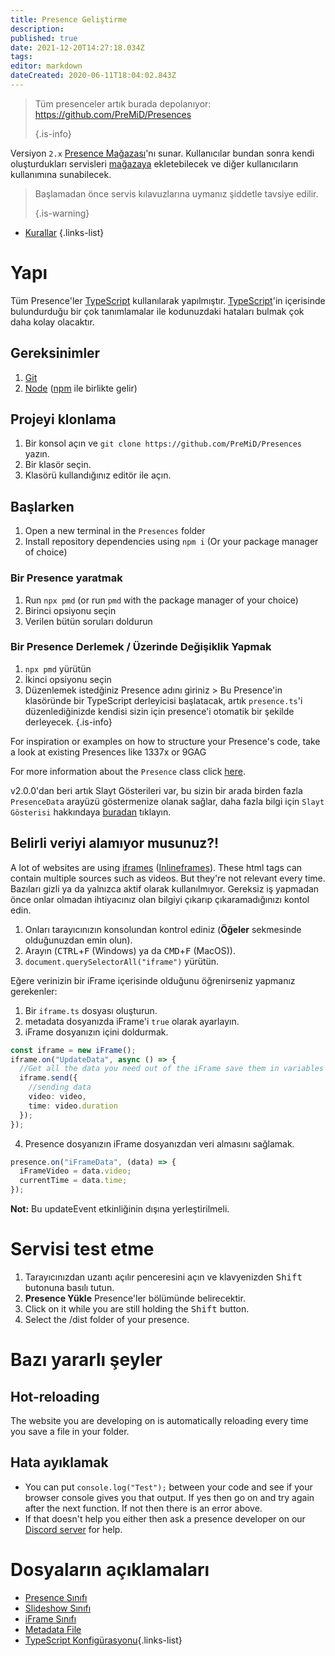 ```yaml
---
title: Presence Geliştirme
description:
published: true
date: 2021-12-20T14:27:18.034Z
tags:
editor: markdown
dateCreated: 2020-06-11T18:04:02.843Z
---
```


> Tüm presenceler artık burada depolanıyor: https://github.com/PreMiD/Presences 
> 
> {.is-info}

Versiyon `2.x` [Presence Mağazası](https://premid.app/store)'nı sunar. Kullanıcılar bundan sonra kendi oluşturdukları servisleri [mağazaya](https://premid.app/store) ekletebilecek ve diğer kullanıcıların kullanımına sunabilecek.

> Başlamadan önce servis kılavuzlarına uymanız şiddetle tavsiye edilir. 
> 
> {.is-warning}

- [Kurallar](https://docs.premid.app/dev/presence/guidelines)
{.links-list}

# Yapı

Tüm Presence'ler [TypeScript](https://www.typescriptlang.org/) kullanılarak yapılmıştır. [TypeScript](https://www.typescriptlang.org/)'in içerisinde bulundurduğu bir çok tanımlamalar ile kodunuzdaki hataları bulmak çok daha kolay olacaktır.

## Gereksinimler

1. [Git](https://git-scm.com/)
2. [Node](https://nodejs.org/en/) ([npm](https://www.npmjs.com/) ile birlikte gelir)

## Projeyi klonlama

1. Bir konsol açın ve `git clone https://github.com/PreMiD/Presences` yazın.
2. Bir klasör seçin.
3. Klasörü kullandığınız editör ile açın.

## Başlarken

1. Open a new terminal in the `Presences` folder
2. Install repository dependencies using `npm i` (Or your package manager of choice)

### Bir Presence yaratmak
1. Run `npx pmd` (or run `pmd` with the package manager of your choice)
2. Birinci opsiyonu seçin
3. Verilen bütün soruları doldurun

### Bir Presence Derlemek / Üzerinde Değişiklik Yapmak
1. `npx pmd` yürütün
2. İkinci opsiyonu seçin
3. Düzenlemek istedğiniz Presence adını giriniz > Bu Presence'in klasöründe bir TypeScript derleyicisi başlatacak, artık `presence.ts`'i düzenlediğinizde kendisi sizin için presence'i otomatik bir şekilde derleyecek.
{.is-info}

For inspiration or examples on how to structure your Presence's code, take a look at existing Presences like 1337x or 9GAG

For more information about the `Presence` class click [here](/dev/presence/class).

v2.0.0'dan beri artık Slayt Gösterileri var, bu sizin bir arada birden fazla `PresenceData` arayüzü göstermenize olanak sağlar, daha fazla bilgi için `Slayt Gösterisi` hakkındaya [buradan](/dev/presence/slideshow) tıklayın.

## Belirli veriyi alamıyor musunuz?!

A lot of websites are using [iframes](https://developer.mozilla.org/en-US/docs/Web/HTML/Element/iframe) ([Inlineframes](https://en.wikipedia.org/wiki/HTML_element#Frames)). These html tags can contain multiple sources such as videos. But they're not relevant every time. Bazıları gizli ya da yalnızca aktif olarak kullanılmıyor. Gereksiz iş yapmadan önce onlar olmadan ihtiyacınız olan bilgiyi çıkarıp çıkaramadığınızı kontol edin.

1. Onları tarayıcınızın konsolundan kontrol ediniz (**Öğeler** sekmesinde olduğunuzdan emin olun).
2. Arayın (<kbd>CTRL</kbd>+<kbd>F</kbd> (Windows) ya da <kbd>CMD</kbd>+<kbd>F</kbd> (MacOS)).
3. `document.querySelectorAll("iframe")` yürütün.

Eğere verinizin bir iFrame içerisinde olduğunu öğrenirseniz yapmanız gerekenler:

1. Bir `iframe.ts` dosyası oluşturun.
2. metadata dosyanızda iFrame'i `true` olarak ayarlayın.
3. iFrame dosyanızın içini doldurmak.

```ts
const iframe = new iFrame();
iframe.on("UpdateData", async () => {
  //Get all the data you need out of the iFrame save them in variables and then send them using iframe.send
  iframe.send({
    //sending data
    video: video,
    time: video.duration
  });
});
```

4. Presence dosyanızın iFrame dosyanızdan veri almasını sağlamak.

```ts
presence.on("iFrameData", (data) => {
  iFrameVideo = data.video;
  currentTime = data.time;
});
```

**Not:** Bu updateEvent etkinliğinin dışına yerleştirilmeli.

# Servisi test etme

1. Tarayıcınızdan uzantı açılır penceresini açın ve klavyenizden <kbd>Shift</kbd> butonuna basılı tutun.
2. **Presence Yükle** Presence'ler bölümünde belirecektir.
3. Click on it while you are still holding the <kbd>Shift</kbd> button.
4. Select the /dist folder of your presence.

# Bazı yararlı şeyler

## Hot-reloading

The website you are developing on is automatically reloading every time you save a file in your folder.

## Hata ayıklamak

- You can put `console.log("Test");` between your code and see if your browser console gives you that output. If yes then go on and try again after the next function. If not then there is an error above.
- If that doesn't help you either then ask a presence developer on our [Discord server](https://discord.premid.app/) for help.

# Dosyaların açıklamaları

- [Presence Sınıfı](/dev/presence/class)
- [Slideshow Sınıfı](/dev/presence/slideshow)
- [iFrame Sınıfı](/dev/presence/iframe)
- [Metadata File](/dev/presence/metadata)
- [TypeScript Konfigürasyonu](/dev/presence/tsconfig ""){.links-list}
